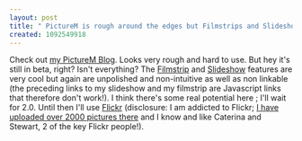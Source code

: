 ```yaml
---
layout: post
title: " PictureM is rough around the edges but Filmstrips and Slideshows are cool"
created: 1092549918
---
```

Check out <a href="http://picturem.com/roland/BlogSpace">my PictureM Blog</a>.  Looks very rough and hard to use.  But hey it's still in beta, right? Isn't everything? The <a href="/rt/javascript:openWin('/roland/BlogSpace/default/4S5IO8JHQJ/_filmstrip-')">Filmstrip</a> and <a href="/rt/javascript:openWin('/roland/BlogSpace/default/4S5IO8JHQJ/_slideshow-')">Slideshow</a> features are very cool but again are unpolished and non-intuitive as well as non linkable (the preceding links to my slideshow and my filmstrip are Javascript links that therefore don't work!).  I think there's some real potential here ; I'll wait for 2.0.  Until then I'll use <a href="http://flickr.com/">Flickr</a> (disclosure: I am addicted to Flickr; <a href="http://flickr.com/photos/roland/">I have uploaded over 2000 pictures there</a> and I know and like Caterina and Stewart, 2 of the key Flickr people!).


